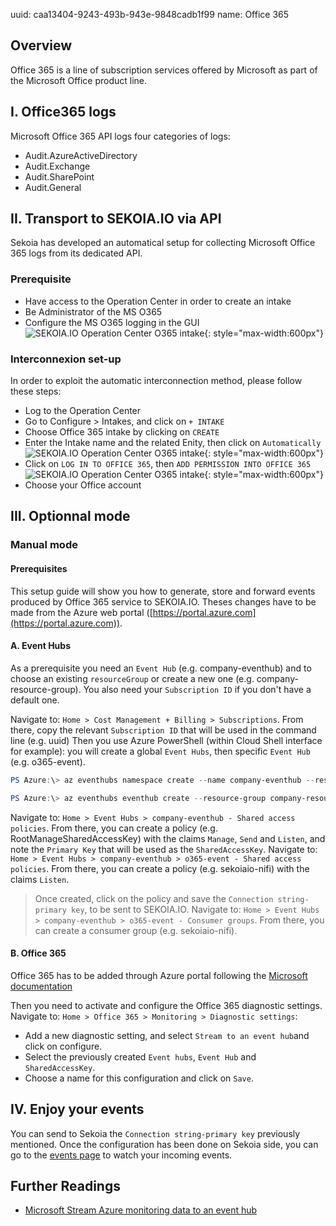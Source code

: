 uuid: caa13404-9243-493b-943e-9848cadb1f99
name: Office 365

## Overview
Office 365 is a line of subscription services offered by Microsoft as part of the Microsoft Office product line.

## I. Office365 logs
Microsoft Office 365 API logs four categories of logs:

- Audit.AzureActiveDirectory
- Audit.Exchange
- Audit.SharePoint
- Audit.General


## II. Transport to SEKOIA.IO via API
Sekoia has developed an automatical setup for collecting Microsoft Office 365 logs from its dedicated API.

### Prerequisite
- Have access to the Operation Center in order to create an intake
- Be Administrator of the MS O365
- Configure the MS O365 logging in the GUI
![SEKOIA.IO Operation Center O365 intake](/assets/tenant_o365.PNG){: style="max-width:600px"}

### Interconnexion set-up
In order to exploit the automatic interconnection method, please follow these steps:
- Log to the Operation Center
- Go to Configure > Intakes, and click on `+ INTAKE`
- Choose Office 365 intake by clicking on `CREATE`
- Enter the Intake name and the related Enity, then click on `Automatically`
![SEKOIA.IO Operation Center O365 intake](/assets/intake_creation_o365.png){: style="max-width:600px"}
- Click on `LOG IN TO OFFICE 365`, then `ADD PERMISSION INTO OFFICE 365`
![SEKOIA.IO Operation Center O365 intake](/assets/intake_creation_o365_access.png){: style="max-width:600px"}
- Choose your Office account

## III. Optionnal mode

### Manual mode
#### Prerequisites
This setup guide will show you how to generate, store and forward events produced by Office 365 service to SEKOIA.IO.
Theses changes have to be made from the Azure web portal ([https://portal.azure.com](https://portal.azure.com)).

#### A. Event Hubs
As a prerequisite you need an `Event Hub` (e.g. company-eventhub) and to choose an existing `resourceGroup` or create a new one (e.g. company-resource-group).
You also need your `Subscription ID` if you don't have a default one.

Navigate to: `Home > Cost Management + Billing > Subscriptions`. From there, copy the relevant `Subscription ID` that will be used in the command line (e.g. uuid)
Then you use Azure PowerShell (within Cloud Shell interface for example): you will create a global `Event Hubs`, then specific `Event Hub` (e.g. o365-event).
```powershell
PS Azure:\> az eventhubs namespace create --name company-eventhub --resource-group company-resource-group --enable-kafka true --subscription uuid

PS Azure:\> az eventhubs eventhub create --resource-group company-resource-group --namespace-name company-eventhub --name o365-event --message-retention 3 --partition-count 4 --subscription uuid
```

Navigate to: `Home > Event Hubs > company-eventhub - Shared access policies`. From there, you can create a policy (e.g. RootManageSharedAccessKey) with the claims `Manage`, `Send` and `Listen`, and note the `Primary Key` that will be used as the `SharedAccessKey`.
Navigate to: `Home > Event Hubs > company-eventhub > o365-event - Shared access policies`. From there, you can create a policy (e.g. sekoiaio-nifi) with the claims `Listen`. 
> Once created, click on the policy and save the `Connection string-primary key`, to be sent to SEKOIA.IO.
Navigate to: `Home > Event Hubs > company-eventhub > o365-event - Consumer groups`. From there, you can create a consumer group (e.g. sekoiaio-nifi).

#### B. Office 365
Office 365 has to be added through Azure portal following the [Microsoft documentation](https://docs.microsoft.com/en-us/azure/azure-monitor/insights/solution-office-365)

Then you need to activate and configure the Office 365 diagnostic settings.
Navigate to: `Home > Office 365 > Monitoring > Diagnostic settings`:
- Add a new diagnostic setting, and select `Stream to an event hub`and click on configure.
- Select the previously created `Event hubs`, `Event Hub` and `SharedAccessKey`.
- Choose a name for this configuration and click on `Save`.


## IV. Enjoy your events

You can send to Sekoia the `Connection string-primary key` previously mentioned.
Once the configuration has been done on Sekoia side, you can go to the [events page](https://app.sekoia.io/sic/events) to watch your incoming events.

## Further Readings
- [Microsoft Stream Azure monitoring data to an event hub](https://docs.microsoft.com/en-us/azure/azure-monitor/platform/stream-monitoring-data-event-hubs)
